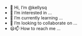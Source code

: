 - 👋 Hi, I’m @kellysq
- 👀 I’m interested in ...
- 🌱 I’m currently learning ...
- 💞️ I’m looking to collaborate on ...
- :smiley:📫 How to reach me ...

<!---
kellysq/kellysq is a ✨ special ✨ repository because its `README.md` (this file) appears on your GitHub profile.
You can click the Preview link to take a look at your changes.
--->
